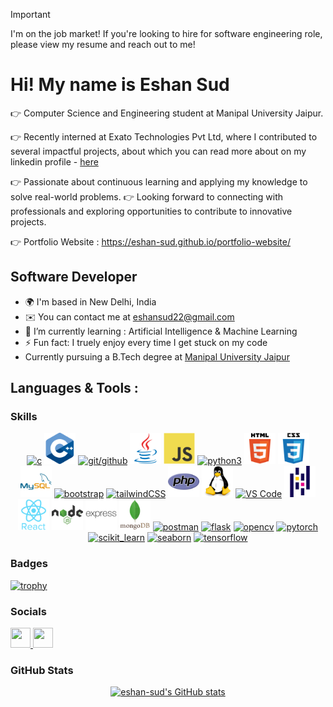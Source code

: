 > [!IMPORTANT]  
> I'm on the job market! If you're looking to hire for software engineering role, please view my resume and reach out to me! 


<!-- ![github-header-image](https://github.com/eshan-sud/eshan-sud/assets/113531303/15b78725-3896-4a14-befa-30302e0cdf78) -->

Hi! My name is Eshan Sud
=================================================================================================================================

<!-- ![](https://user-images.githubusercontent.com/18350557/176309783-0785949b-9127-417c-8b55-ab5a4333674e.gif) -->

<p>
👉 Computer Science and Engineering student at Manipal University Jaipur.


👉 Recently interned at Exato Technologies Pvt Ltd, where I contributed to several impactful projects, about which you can read more about on my linkedin profile -
<a href="https://www.linkedin.com/in/eshan-sud/" target="_blank">here</a>


👉 Passionate about continuous learning and applying my knowledge to solve real-world problems.
👉 Looking forward to connecting with professionals and exploring opportunities to contribute to innovative projects.



👉 Portfolio Website : <a href="https://eshan-sud.github.io/portfolio-website/" target="_blank">https://eshan-sud.github.io/portfolio-website/</a>

</p>

Software Developer
-----------------

* 🌍 I'm based in New Delhi, India
* ✉️ You can contact me at [eshansud22@gmail.com](mailto:eshansud22@gmail.com)
* 🌱 I’m currently learning : Artificial Intelligence & Machine Learning
* ⚡ Fun fact: I truely enjoy every time I get stuck on my code
* Currently pursuing a B.Tech degree at <a href="https://jaipur.manipal.edu/" rel="nofollow"> Manipal University Jaipur
</a>

<h2>
    Languages & Tools :
</h2>

### Skills

<!--
<p align="center">
  <a href="https://skillicons.dev">
    <img src="https://skillicons.dev/icons?i=bootstrap,c,cpp,css,express,flask,git,github,html,java,js,linux,mongodb,mysql,nodejs,npm,opencv,php,postman,py,react,regex,remix,sklearn,svg,tailwind,tensorflow,ubuntu,vscode,windows, " />
  </a>
</p>
-->

<!-- anaconda, androidstudio, angular, arduino, aws, azure, babel, bash, bitbucket, blender, dart, debian, discord, bots, discordjs, django, docker, eclipse, electron, figma, firebase, flutter, gcp, gmail, godot, heroku, instagram, ipfs, jenkins, jest, kafka, kali, kotlin, kubernetes, linkedin, matlab, maven, nextjs, notion, postgres, powershell, pytorch, raspberrypi, redhat, redhat, redux, spring, stackoverflow, supabase, selenium, solidity, swift, threejs, twitter, ts, unity, unreal, vercel, visualstudio,        -->


<p align="center">
    <!-- C --> <a href="https://docs.microsoft.com/en-us/cpp/?view=msvc-170" target="_blank" rel="noreferrer"><img width="50px" height="50px" src="https://raw.githubusercontent.com/danielcranney/readme-generator/main/public/icons/skills/c-colored.svg" alt="c"></a>
    <!-- C++ --> <a href="https://www.w3schools.com/cpp/" target="_blank" rel="noreferrer"><img width="50px" height="50px" src="https://raw.githubusercontent.com/devicons/devicon/master/icons/cplusplus/cplusplus-original.svg" alt="C++"></a>
    <!-- Git --> <a href="https://git-scm.com/" target="_blank" rel="noreferrer"><img width="50px" height="50px" src="https://www.vectorlogo.zone/logos/git-scm/git-scm-icon.svg" alt="git/github"></a>
    <!-- Java --> <a href="https://www.java.com" target="_blank" rel="noreferrer"><img width="50px" height="50px" src="https://raw.githubusercontent.com/devicons/devicon/master/icons/java/java-original.svg" alt="java"></a>
    <!-- JavaScript --> <a href="https://developer.mozilla.org/en-US/docs/Web/JavaScript" target="_blank" rel="noreferrer"><img width="50px" height="50px" src="https://raw.githubusercontent.com/devicons/devicon/master/icons/javascript/javascript-original.svg" alt="javascript"></a>
    <!-- Python --> <a href="https://www.python.org/" target="_blank" rel="noreferrer"><img width="50px" height="50px" src="https://raw.githubusercontent.com/danielcranney/readme-generator/main/public/icons/skills/python-colored.svg" alt="python3"></a>
    <!-- HTML5 --> <a href="https://html.com/html5/" target="_blank" rel="noreferrer"><img width="50px" height="50px" src="https://raw.githubusercontent.com/devicons/devicon/master/icons/html5/html5-original-wordmark.svg" alt="html5"></a>
    <!-- CSS3 --> <a href="https://css3.com/" target="_blank" rel="noreferrer"><img width="50px" height="50px" src="https://raw.githubusercontent.com/devicons/devicon/master/icons/css3/css3-original-wordmark.svg" alt="css3"></a>
    <!-- MySQL --> <a href="https://www.mysql.com/" target="_blank" rel="noreferrer"><img width="50px" height="50px" src="https://raw.githubusercontent.com/devicons/devicon/master/icons/mysql/mysql-original-wordmark.svg" alt="mysql"></a>
    <!-- Bootstrap CSS --> <a href="https://getbootstrap.com/" target="_blank" rel="noreferrer"><img width="50px" height="50px" src="https://raw.githubusercontent.com/danielcranney/readme-generator/main/public/icons/skills/bootstrap-colored.svg" alt="bootstrap"></a>
    <!-- Tailwind CSS --> <a href="https://tailwindcss.com/" target="_blank" rel="noreferrer"><img width="50px" height="50px" src="https://raw.githubusercontent.com/danielcranney/readme-generator/main/public/icons/skills/tailwindcss-colored.svg" alt="tailwindCSS"></a>
    <!-- PHP --> <a href="https://www.php.net" target="_blank" rel="noreferrer"><img width="50px" height="50px" src="https://raw.githubusercontent.com/devicons/devicon/master/icons/php/php-original.svg" alt="php"></a>
    <!-- Linux --> <a href="https://www.linux.org/" target="_blank" rel="noreferrer"><img width="50px" height="50px" src="https://raw.githubusercontent.com/devicons/devicon/master/icons/linux/linux-original.svg" alt="Linux"></a>
    <!-- VS Code --> <a href="https://code.visualstudio.com/" target="_blank" rel="noreferrer"><img width="50px" height="50px" src="https://github.com/eshan-sud/eshan-sud/assets/113531303/ba7daee0-4c97-4931-8975-0e4d7da6f8e5" alt="VS Code"></a>
    <!-- Pandas --> <a href="https://pandas.pydata.org/" target="_blank" rel="noreferrer"><img width="50px" height="50px" src="https://raw.githubusercontent.com/devicons/devicon/2ae2a900d2f041da66e950e4d48052658d850630/icons/pandas/pandas-original.svg" alt="pandas"></a>
    <!-- React.js --> <a href="https://react.dev/" target="_blank" rel="noreferrer"><img width="50px" height="50px" src="https://raw.githubusercontent.com/devicons/devicon/master/icons/react/react-original-wordmark.svg" alt="react.js"/></a>
    <!-- Node.JS --> <a href="https://nodejs.org/" target="_blank" rel="noreferrer"><img width="50px" height="50px" src="https://raw.githubusercontent.com/devicons/devicon/master/icons/nodejs/nodejs-original-wordmark.svg" alt="node.js"/></a>
    <!-- Express.JS --> <a href="https://expressjs.com" target="_blank" rel="noreferrer"><img width="50px" height="50px" src="https://raw.githubusercontent.com/devicons/devicon/master/icons/express/express-original-wordmark.svg" alt="express"></a>
    <!-- MongoDB -->  <a href="https://www.mongodb.com/" target="_blank" rel="noreferrer"><img width="50px" height="50px" src="https://raw.githubusercontent.com/devicons/devicon/master/icons/mongodb/mongodb-original-wordmark.svg" alt="mongodb"></a>
    <!-- Postman --> <a href="https://postman.com" target="_blank" rel="noreferrer"><img width="50px" height="50px" src="https://www.vectorlogo.zone/logos/getpostman/getpostman-icon.svg" alt="postman"></a>
    <!-- Flask --> <a href="https://flask.palletsprojects.com/" target="_blank" rel="noreferrer"><img width="50px" height="50px" src="https://www.vectorlogo.zone/logos/pocoo_flask/pocoo_flask-icon.svg" alt="flask"></a>
    <!-- OpenCV --> <a href="https://opencv.org/" target="_blank" rel="noreferrer"><img width="50px" height="50px" src="https://www.vectorlogo.zone/logos/opencv/opencv-icon.svg" alt="opencv"></a>
    <!-- PyTorch --> <a href="https://pytorch.org/" target="_blank" rel="noreferrer"><img width="50px" height="50px" src="https://www.vectorlogo.zone/logos/pytorch/pytorch-icon.svg" alt="pytorch"></a>
    <!-- SciKitLearn --> <a href="https://scikit-learn.org/" target="_blank" rel="noreferrer"><img width="50px" height="50px" src="https://upload.wikimedia.org/wikipedia/commons/0/05/Scikit_learn_logo_small.svg" alt="scikit_learn"></a>
    <!-- Seaborn --> <a href="https://seaborn.pydata.org/" target="_blank" rel="noreferrer"><img width="50px" height="50px" src="https://seaborn.pydata.org/_images/logo-mark-lightbg.svg" alt="seaborn"></a>
    <!-- TensorFlow --> <a href="https://www.tensorflow.org" target="_blank" rel="noreferrer"><img width="50px" height="50px" src="https://www.vectorlogo.zone/logos/tensorflow/tensorflow-icon.svg" alt="tensorflow"></a>


</p>

### Badges

<!-- [![trophy](https://github-profile-trophy.vercel.app/?username=eshan-sud)](https://github.com/ryo-ma/github-profile-trophy -->
[![trophy](https://github-profile-trophy.vercel.app/?username=eshan-sud&theme=onedark)](https://github.com/ryo-ma/github-profile-trophy)


### Socials

<a href="https://www.github.com/eshan-sud" target="_blank" rel="noreferrer">
    <picture>
        <source media="(prefers-color-scheme: dark)" srcset="https://raw.githubusercontent.com/danielcranney/readme-generator/main/public/icons/socials/github-dark.svg">
        <source media="(prefers-color-scheme: light)" srcset="https://raw.githubusercontent.com/danielcranney/readme-generator/main/public/icons/socials/github.svg">
        <img src="https://raw.githubusercontent.com/danielcranney/readme-generator/main/public/icons/socials/github.svg" width="32" height="32">
    </picture>
</a>
<a href="https://www.linkedin.com/in/eshan-sud" target="_blank" rel="noreferrer">
    <picture>
        <source media="(prefers-color-scheme: dark)" srcset="https://raw.githubusercontent.com/danielcranney/readme-generator/main/public/icons/socials/linkedin-dark.svg">
        <source media="(prefers-color-scheme: light)" srcset="https://raw.githubusercontent.com/danielcranney/readme-generator/main/public/icons/socials/linkedin.svg">
        <img src="https://raw.githubusercontent.com/danielcranney/readme-generator/main/public/icons/socials/linkedin.svg" width="32" height="32">
    </picture>
</a>


### GitHub Stats
<div align="center">
    <a href="http://www.github.com/eshan-sud"><img src="https://github-readme-stats.vercel.app/api?username=eshan-sud&show_icons=true&hide=&count_private=true&title_color=3382ed&text_color=ffffff&icon_color=3382ed&bg_color=1c1917&hide_border=true&show_icons=true" alt="eshan-sud's GitHub stats"></a>
</div>


<!-- 

Next: <a href="https://nextjs.org/" target="_blank" rel="noreferrer"><img width="50px" height="50px" src="https://cdn.worldvectorlogo.com/logos/nextjs-2.svg" alt="nextjs"></a>
Next.JS: <a href="https://nextjs.org/" target="_blank" rel="noreferrer"><img src="https://raw.githubusercontent.com/danielcranney/readme-generator/main/public/icons/skills/nextjs-colored.svg" width="36" height="36" alt="NextJs"></a>
Django:  <a href="https://www.djangoproject.com/" target="_blank" rel="noreferrer"><img width="50px" height="50px" src="https://cdn.worldvectorlogo.com/logos/django.svg" alt="django"></a>

<br/>Redis       : <a href="https://redis.io" target="_blank" rel="noreferrer"> <img src="https://raw.githubusercontent.com/devicons/devicon/master/icons/redis/redis-original-wordmark.svg" alt="redis" width="40" height="40"/> </a>
<br/>Selenium    : <a href="https://www.selenium.dev" target="_blank" rel="noreferrer"> <img src="https://raw.githubusercontent.com/detain/svg-logos/780f25886640cef088af994181646db2f6b1a3f8/svg/selenium-logo.svg" alt="selenium" width="40" height="40"/> </a>
<br/>Spring      : <a href="https://spring.io/" target="_blank" rel="noreferrer"> <img src="https://www.vectorlogo.zone/logos/springio/springio-icon.svg" alt="spring" width="40" height="40"/> </a>
<br/>AWS         : <a href="https://aws.amazon.com" target="_blank" rel="noreferrer"><img src="https://raw.githubusercontent.com/devicons/devicon/master/icons/amazonwebservices/amazonwebservices-original-wordmark.svg" alt="aws" width="40" height="40"></a>
<br/>Amplify     : <a href="https://aws.amazon.com/amplify/" target="_blank" rel="noreferrer"><img src="https://docs.amplify.aws/assets/logo-dark.svg" alt="amplify" width="40" height="40"/></a>
<br/>Azure       : <a href="https://azure.microsoft.com/en-in/" target="_blank" rel="noreferrer"><img src="https://www.vectorlogo.zone/logos/microsoft_azure/microsoft_azure-icon.svg" alt="azure" width="40" height="40"></a>
<br/>Android     : <a href="https://android.com/" target="_blank" rel="noreferrer"><img src="https://raw.githubusercontent.com/devicons/devicon/master/icons/android/android-original-wordmark.svg" alt="Android" width="40" height="40"/></a>
<br/>Arduino     : <a href="https://www.arduino.cc/" target="_blank" rel="noreferrer"><img src="https://cdn.worldvectorlogo.com/logos/arduino-1.svg" alt="arduino" width="40" height="40"></a>
<br/>Bash        : <a href="https://www.gnu.org/software/bash/" target="_blank" rel="noreferrer"><img src="https://www.vectorlogo.zone/logos/gnu_bash/gnu_bash-icon.svg" alt="bash" width="40" height="40"></a>

<br/>Appwrite    : <a href="https://appwrite.io" target="_blank" rel="noreferrer"> <img src="https://www.vectorlogo.zone/logos/appwriteio/appwriteio-icon.svg" alt="appwrite" width="40" height="40"/>
<br/>Blender     : <a href="https://www.blender.org/" target="_blank" rel="noreferrer"><img src="https://download.blender.org/branding/community/blender_community_badge_white.svg" alt="blender" width="40" height="40"></a>
<br/>Figma       : <a href="https://www.figma.com/" target="_blank" rel="noreferrer"><img src="https://raw.githubusercontent.com/danielcranney/readme-generator/main/public/icons/skills/figma-colored.svg" width="40" height="40" alt="Figma"></a>
<br/>Cypress     : <a href="https://www.cypress.io" target="_blank" rel="noreferrer"><img src="https://raw.githubusercontent.com/simple-icons/simple-icons/6e46ec1fc23b60c8fd0d2f2ff46db82e16dbd75f/icons/cypress.svg" alt="cypress" width="40" height="40"></a>
<br/>Dart        : <a href="https://dart.dev" target="_blank" rel="noreferrer"><img src="https://www.vectorlogo.zone/logos/dartlang/dartlang-icon.svg" alt="dart" width="40" height="40"></a>
<br/>Docker      : <a href="https://www.docker.com/" target="_blank" rel="noreferrer"><img src="https://raw.githubusercontent.com/devicons/devicon/master/icons/docker/docker-original-wordmark.svg" alt="docker" width="40" height="40"></a>
<br/>Kubernetes  : <a href="https://kubernetes.io" target="_blank" rel="noreferrer"><img src="https://www.vectorlogo.zone/logos/kubernetes/kubernetes-icon.svg" alt="kubernetes" width="40" height="40"></a>
<br/>.NET        : <a href="https://dotnet.microsoft.com/" target="_blank" rel="noreferrer"><img src="https://raw.githubusercontent.com/devicons/devicon/master/icons/dot-net/dot-net-original-wordmark.svg" alt="dotnet" width="40" height="40"></a>
<br/>Firebase    : <a href="https://firebase.google.com/" target="_blank" rel="noreferrer"><img src="https://www.vectorlogo.zone/logos/firebase/firebase-icon.svg" alt="firebase" width="40" height="40"></a>
<br/>Flutter     : <a href="https://flutter.dev" target="_blank" rel="noreferrer"><img src="https://www.vectorlogo.zone/logos/flutterio/flutterio-icon.svg" alt="flutter" width="40" height="40"></a>
<br/>VagrantUp   : <a href="https://www.vagrantup.com/" target="_blank" rel="noreferrer"> <img src="https://www.vectorlogo.zone/logos/vagrantup/vagrantup-icon.svg" alt="vagrant" width="40" height="40"/> </a>
<br/>Framer      : <a href="https://www.framer.com/" target="_blank" rel="noreferrer"><img src="https://www.vectorlogo.zone/logos/framer/framer-icon.svg" alt="framer" width="40" height="40"></a>
<br/>Google Cloud: <a href="https://cloud.google.com" target="_blank" rel="noreferrer"><img src="https://www.vectorlogo.zone/logos/google_cloud/google_cloud-icon.svg" alt="gcp" width="40" height="40"></a>
<br/>Angular.io  : <a href="https://angular.io" target="_blank" rel="noreferrer"> <img src="https://angular.io/assets/images/logos/angular/angular.svg" alt="angular" width="40" height="40"/> </a>
<br/>Angular.io  : <a href="https://angular.io" target="_blank" rel="noreferrer"> <img src="https://raw.githubusercontent.com/devicons/devicon/master/icons/angularjs/angularjs-original-wordmark.svg" alt="angularjs" width="40" height="40"/> </a>
<br/>GraphQL     : <a href="https://graphql.org" target="_blank" rel="noreferrer"><img src="https://www.vectorlogo.zone/logos/graphql/graphql-icon.svg" alt="graphql" width="40" height="40"></a>
<br/>ifttt       : <a href="https://ifttt.com/" target="_blank" rel="noreferrer"><img src="https://www.vectorlogo.zone/logos/ifttt/ifttt-ar21.svg" alt="ifttt" width="40" height="40"></a>
<br/>Photoshop   : <a href="https://www.adobe.com/in/products/illustrator.html" target="_blank" rel="noreferrer"><img src="https://www.vectorlogo.zone/logos/adobe_illustrator/adobe_illustrator-icon.svg" alt="illustrator" width="40" height="40"></a>
<br/>Java Spring : <a href="https://spring.io/" target="_blank" rel="noreferrer"><img src="https://www.vectorlogo.zone/logos/springio/springio-icon.svg" alt="spring" width="40" height="40"></a>
<br/>Angular.js     : <a href="https://angular.io" target="_blank" rel="noreferrer"><img src="https://angular.io/assets/images/logos/angular/angular.svg" alt="angular" width="40" height="40"></a>
<br/>React Native: <a href="https://reactnative.dev/" target="_blank" rel="noreferrer"><img src="https://reactnative.dev/img/header_logo.svg" alt="reactnative" width="40" height="40"></a>
<br/>Redux.js    : <a href="https://redux.js.org" target="_blank" rel="noreferrer"><img src="https://raw.githubusercontent.com/devicons/devicon/master/icons/redux/redux-original.svg" alt="redux" width="40" height="40"></a>
<br/>Vue.js      : <a href="https://vuejs.org/" target="_blank" rel="noreferrer"> <img src="https://raw.githubusercontent.com/devicons/devicon/master/icons/vuejs/vuejs-original-wordmark.svg" alt="vuejs" width="40" height="40"/> </a> </p>
<br/>Mocha.js    : <a href="https://mochajs.org" target="_blank" rel="noreferrer"><img src="https://www.vectorlogo.zone/logos/mochajs/mochajs-icon.svg" alt="mocha" width="40" height="40"></a>
<br/>Chart.js    : <a href="https://www.chartjs.org" target="_blank" rel="noreferrer"> <img src="https://www.chartjs.org/media/logo-title.svg" alt="chartjs" width="40" height="40"/> </a>
<br/>Electron.js : <a href="https://www.electronjs.org" target="_blank" rel="noreferrer"><img src="https://raw.githubusercontent.com/devicons/devicon/master/icons/electron/electron-original.svg" alt="electron" width="40" height="40"/></a>
<br/>TypeScript  : <a href="https://www.typescriptlang.org/" target="_blank" rel="noreferrer"> <img src="https://raw.githubusercontent.com/devicons/devicon/master/icons/typescript/typescript-original.svg" alt="typescript" width="40" height="40"/> </a>
<br/>Heroku      : <a href="https://heroku.com" target="_blank" rel="noreferrer"> <img src="https://www.vectorlogo.zone/logos/heroku/heroku-icon.svg" alt="heroku" width="40" height="40"/> </a>
<br/>Ionic       : <a href="https://ionicframework.com" target="_blank" rel="noreferrer"> <img src="https://upload.wikimedia.org/wikipedia/commons/d/d1/Ionic_Logo.svg" alt="ionic" width="40" height="40"/> </a>
<br/>Kafka       : <a href="https://kafka.apache.org/" target="_blank" rel="noreferrer"><img src="https://www.vectorlogo.zone/logos/apache_kafka/apache_kafka-icon.svg" alt="kafka" width="40" height="40"></a>
<br/>Kotlin      : <a href="https://kotlinlang.org" target="_blank" rel="noreferrer"><img src="https://www.vectorlogo.zone/logos/kotlinlang/kotlinlang-icon.svg" alt="kotlin" width="40" height="40"></a>
<br/>Swift      : <a href="https://developer.apple.com/swift/" target="_blank" rel="noreferrer"> <img src="https://raw.githubusercontent.com/devicons/devicon/master/icons/swift/swift-original.svg" alt="swift" width="40" height="40"/> </a> 
<br/>Matlab    : <a href="https://www.mathworks.com/" target="_blank" rel="noreferrer"><img src="https://upload.wikimedia.org/wikipedia/commons/2/21/Matlab_Logo.png" alt="matlab" width="40" height="40"></a>
<br/>NativeScript: <a href="https://nativescript.org/" target="_blank" rel="noreferrer"><img src="https://raw.githubusercontent.com/detain/svg-logos/780f25886640cef088af994181646db2f6b1a3f8/svg/nativescript.svg" alt="nativescript" width="40" height="40"></a>
<br/>Oracle      : <a href="https://www.oracle.com/" target="_blank" rel="noreferrer"><img src="https://raw.githubusercontent.com/devicons/devicon/master/icons/oracle/oracle-original.svg" alt="oracle" width="40" height="40"></a>
<br/>Photoshop   : <a href="https://www.photoshop.com/en" target="_blank" rel="noreferrer"><img src="https://raw.githubusercontent.com/devicons/devicon/master/icons/photoshop/photoshop-line.svg" alt="photoshop" width="40" height="40"></a>
<br/>PostgreSQL  : <a href="https://www.postgresql.org" target="_blank" rel="noreferrer"><img src="https://raw.githubusercontent.com/devicons/devicon/master/icons/postgresql/postgresql-original-wordmark.svg" alt="postgresql" width="40" height="40"></a>
<br/>Sketch      : <a href="https://www.sketch.com/" target="_blank" rel="noreferrer"><img src="https://www.vectorlogo.zone/logos/sketchapp/sketchapp-icon.svg" alt="sketch" width="40" height="40"></a>
<br/>Unreal Engine: <a href="https://unrealengine.com/" target="_blank" rel="noreferrer"><img src="https://raw.githubusercontent.com/kenangundogan/fontisto/036b7eca71aab1bef8e6a0518f7329f13ed62f6b/icons/svg/brand/unreal-engine.svg" alt="unreal" width="40" height="40"></a>
<br/>Vagrant UP  : <a href="https://www.vagrantup.com/" target="_blank" rel="noreferrer"><img src="https://www.vectorlogo.zone/logos/vagrantup/vagrantup-icon.svg" alt="vagrant" width="40" height="40"></a>
<br/>Zapier      : <a href="https://zapier.com" target="_blank" rel="noreferrer"><img src="https://www.vectorlogo.zone/logos/zapier/zapier-icon.svg" alt="zapier" width="40" height="40"></a>

-->
